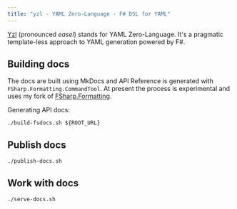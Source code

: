 ```yaml
---
title: "yzl - YAML Zero-Language - F# DSL for YAML"
---
```


[Yzl](https://github.com/queil/yzl) (pronounced *easel*) stands for YAML Zero-Language. It's a pragmatic template-less approach to YAML generation powered by F#.



## Building docs

The docs are built using MkDocs and API Reference is generated with `FSharp.Formatting.CommandTool`. At present the process is experimental and uses my fork of [FSharp.Formatting](https://github.com/queil/FSharp.Formatting).

Generating API docs:

```
./build-fsdocs.sh ${ROOT_URL}
```

## Publish docs

```
./publish-docs.sh
```

## Work with docs
```
./serve-docs.sh
```